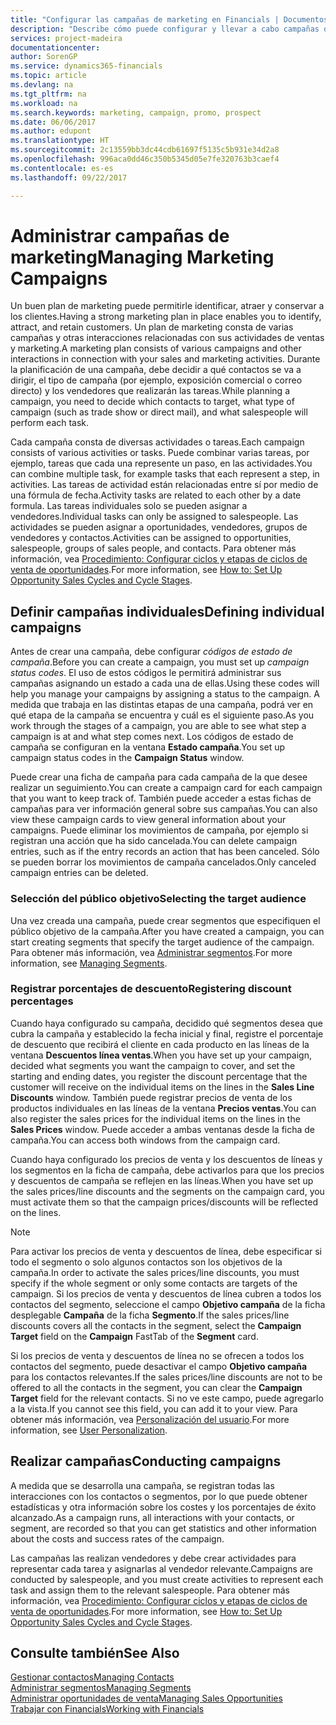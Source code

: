 ```yaml
---
title: "Configurar las campañas de marketing en Financials | Documentos de Microsoft"
description: "Describe cómo puede configurar y llevar a cabo campañas de marketing en Dynamics 365 for Financials para ayudarle a identificar, atraer y conservar a los clientes."
services: project-madeira
documentationcenter: 
author: SorenGP
ms.service: dynamics365-financials
ms.topic: article
ms.devlang: na
ms.tgt_pltfrm: na
ms.workload: na
ms.search.keywords: marketing, campaign, promo, prospect
ms.date: 06/06/2017
ms.author: edupont
ms.translationtype: HT
ms.sourcegitcommit: 2c13559bb3dc44cdb61697f5135c5b931e34d2a8
ms.openlocfilehash: 996aca0dd46c350b5345d05e7fe320763b3caef4
ms.contentlocale: es-es
ms.lasthandoff: 09/22/2017

---
```

# <a name="managing-marketing-campaigns"></a><span data-ttu-id="6e5d6-103">Administrar campañas de marketing</span><span class="sxs-lookup"><span data-stu-id="6e5d6-103">Managing Marketing Campaigns</span></span>
<span data-ttu-id="6e5d6-104">Un buen plan de marketing puede permitirle identificar, atraer y conservar a los clientes.</span><span class="sxs-lookup"><span data-stu-id="6e5d6-104">Having a strong marketing plan in place enables you to identify, attract, and retain customers.</span></span> <span data-ttu-id="6e5d6-105">Un plan de marketing consta de varias campañas y otras interacciones relacionadas con sus actividades de ventas y marketing.</span><span class="sxs-lookup"><span data-stu-id="6e5d6-105">A marketing plan consists of various campaigns and other interactions in connection with your sales and marketing activities.</span></span> <span data-ttu-id="6e5d6-106">Durante la planificación de una campaña, debe decidir a qué contactos se va a dirigir, el tipo de campaña (por ejemplo, exposición comercial o correo directo) y los vendedores que realizarán las tareas.</span><span class="sxs-lookup"><span data-stu-id="6e5d6-106">While planning a campaign, you need to decide which contacts to target, what type of campaign (such as trade show or direct mail), and what salespeople will perform each task.</span></span>

<span data-ttu-id="6e5d6-107">Cada campaña consta de diversas actividades o tareas.</span><span class="sxs-lookup"><span data-stu-id="6e5d6-107">Each campaign consists of various activities or tasks.</span></span> <span data-ttu-id="6e5d6-108">Puede combinar varias tareas, por ejemplo, tareas que cada una represente un paso, en las actividades.</span><span class="sxs-lookup"><span data-stu-id="6e5d6-108">You can combine multiple task, for example tasks that each represent a step, in activities.</span></span> <span data-ttu-id="6e5d6-109">Las tareas de actividad están relacionadas entre sí por medio de una fórmula de fecha.</span><span class="sxs-lookup"><span data-stu-id="6e5d6-109">Activity tasks are related to each other by a date formula.</span></span> <span data-ttu-id="6e5d6-110">Las tareas individuales solo se pueden asignar a vendedores.</span><span class="sxs-lookup"><span data-stu-id="6e5d6-110">Individual tasks can only be assigned to salespeople.</span></span> <span data-ttu-id="6e5d6-111">Las actividades se pueden asignar a oportunidades, vendedores, grupos de vendedores y contactos.</span><span class="sxs-lookup"><span data-stu-id="6e5d6-111">Activities can be assigned to opportunities, salespeople, groups of sales people, and contacts.</span></span> <span data-ttu-id="6e5d6-112">Para obtener más información, vea [Procedimiento: Configurar ciclos y etapas de ciclos de venta de oportunidades](marketing-how-setup-opportunity-sales-cycles-stages.md).</span><span class="sxs-lookup"><span data-stu-id="6e5d6-112">For more information, see [How to: Set Up Opportunity Sales Cycles and Cycle Stages](marketing-how-setup-opportunity-sales-cycles-stages.md).</span></span>

## <a name="defining-individual-campaigns"></a><span data-ttu-id="6e5d6-113">Definir campañas individuales</span><span class="sxs-lookup"><span data-stu-id="6e5d6-113">Defining individual campaigns</span></span>
<span data-ttu-id="6e5d6-114">Antes de crear una campaña, debe configurar *códigos de estado de campaña*.</span><span class="sxs-lookup"><span data-stu-id="6e5d6-114">Before you can create a campaign, you must set up *campaign status codes*.</span></span> <span data-ttu-id="6e5d6-115">El uso de estos códigos le permitirá administrar sus campañas asignando un estado a cada una de ellas.</span><span class="sxs-lookup"><span data-stu-id="6e5d6-115">Using these codes will help you manage your campaigns by assigning a status to the campaign.</span></span> <span data-ttu-id="6e5d6-116">A medida que trabaja en las distintas etapas de una campaña, podrá ver en qué etapa de la campaña se encuentra y cuál es el siguiente paso.</span><span class="sxs-lookup"><span data-stu-id="6e5d6-116">As you work through the stages of a campaign, you are able to see what step a campaign is at and what step comes next.</span></span> <span data-ttu-id="6e5d6-117">Los códigos de estado de campaña se configuran en la ventana **Estado campaña**.</span><span class="sxs-lookup"><span data-stu-id="6e5d6-117">You set up campaign status codes in the **Campaign Status** window.</span></span>

<span data-ttu-id="6e5d6-118">Puede crear una ficha de campaña para cada campaña de la que desee realizar un seguimiento.</span><span class="sxs-lookup"><span data-stu-id="6e5d6-118">You can create a campaign card for each campaign that you want to keep track of.</span></span> <span data-ttu-id="6e5d6-119">También puede acceder a estas fichas de campañas para ver información general sobre sus campañas.</span><span class="sxs-lookup"><span data-stu-id="6e5d6-119">You can also view these campaign cards to view general information about your campaigns.</span></span>
<span data-ttu-id="6e5d6-120">Puede eliminar los movimientos de campaña, por ejemplo si registran una acción que ha sido cancelada.</span><span class="sxs-lookup"><span data-stu-id="6e5d6-120">You can delete campaign entries, such as if the entry records an action that has been canceled.</span></span> <span data-ttu-id="6e5d6-121">Sólo se pueden borrar los movimientos de campaña cancelados.</span><span class="sxs-lookup"><span data-stu-id="6e5d6-121">Only canceled campaign entries can be deleted.</span></span>

### <a name="selecting-the-target-audience"></a><span data-ttu-id="6e5d6-122">Selección del público objetivo</span><span class="sxs-lookup"><span data-stu-id="6e5d6-122">Selecting the target audience</span></span>
<span data-ttu-id="6e5d6-123">Una vez creada una campaña, puede crear segmentos que especifiquen el público objetivo de la campaña.</span><span class="sxs-lookup"><span data-stu-id="6e5d6-123">After you have created a campaign, you can start creating segments that specify the target audience of the campaign.</span></span> <span data-ttu-id="6e5d6-124">Para obtener más información, vea [Administrar segmentos](marketing-segments.md).</span><span class="sxs-lookup"><span data-stu-id="6e5d6-124">For more information, see [Managing Segments](marketing-segments.md).</span></span>

### <a name="registering-discount-percentages"></a><span data-ttu-id="6e5d6-125">Registrar porcentajes de descuento</span><span class="sxs-lookup"><span data-stu-id="6e5d6-125">Registering discount percentages</span></span>
<span data-ttu-id="6e5d6-126">Cuando haya configurado su campaña, decidido qué segmentos desea que cubra la campaña y establecido la fecha inicial y final, registre el porcentaje de descuento que recibirá el cliente en cada producto en las líneas de la ventana **Descuentos línea ventas**.</span><span class="sxs-lookup"><span data-stu-id="6e5d6-126">When you have set up your campaign, decided what segments you want the campaign to cover, and set the starting and ending dates, you register the discount percentage that the customer will receive on the individual items on the lines in the **Sales Line Discounts** window.</span></span> <span data-ttu-id="6e5d6-127">También puede registrar precios de venta de los productos individuales en las líneas de la ventana **Precios ventas**.</span><span class="sxs-lookup"><span data-stu-id="6e5d6-127">You can also register the sales prices for the individual items on the lines in the **Sales Prices** window.</span></span> <span data-ttu-id="6e5d6-128">Puede acceder a ambas ventanas desde la ficha de campaña.</span><span class="sxs-lookup"><span data-stu-id="6e5d6-128">You can access both windows from the campaign card.</span></span>

 <span data-ttu-id="6e5d6-129">Cuando haya configurado los precios de venta y los descuentos de líneas y los segmentos en la ficha de campaña, debe activarlos para que los precios y descuentos de campaña se reflejen en las líneas.</span><span class="sxs-lookup"><span data-stu-id="6e5d6-129">When you have set up the sales prices/line discounts and the segments on the campaign card, you must activate them so that the campaign prices/discounts will be reflected on the lines.</span></span>

> [!NOTE]  
>   <span data-ttu-id="6e5d6-130">Para activar los precios de venta y descuentos de línea, debe especificar si todo el segmento o solo algunos contactos son los objetivos de la campaña.</span><span class="sxs-lookup"><span data-stu-id="6e5d6-130">In order to activate the sales prices/line discounts, you must specify if the whole segment or only some contacts are targets of the campaign.</span></span> <span data-ttu-id="6e5d6-131">Si los precios de venta y descuentos de línea cubren a todos los contactos del segmento, seleccione el campo **Objetivo campaña** de la ficha desplegable **Campaña** de la ficha **Segmento**.</span><span class="sxs-lookup"><span data-stu-id="6e5d6-131">If the sales prices/line discounts covers all the contacts in the segment, select the **Campaign Target** field on the **Campaign** FastTab of the **Segment** card.</span></span>

<span data-ttu-id="6e5d6-132">Si los precios de venta y descuentos de línea no se ofrecen a todos los contactos del segmento, puede desactivar el campo **Objetivo campaña** para los contactos relevantes.</span><span class="sxs-lookup"><span data-stu-id="6e5d6-132">If the sales prices/line discounts are not to be offered to all the contacts in the segment, you can clear the **Campaign Target** field for the relevant contacts.</span></span> <span data-ttu-id="6e5d6-133">Si no ve este campo, puede agregarlo a la vista.</span><span class="sxs-lookup"><span data-stu-id="6e5d6-133">If you cannot see this field, you can add it to your view.</span></span> <span data-ttu-id="6e5d6-134">Para obtener más información, vea [Personalización del usuario](ui-user-personalization.md).</span><span class="sxs-lookup"><span data-stu-id="6e5d6-134">For more information, see [User Personalization](ui-user-personalization.md).</span></span>

## <a name="conducting-campaigns"></a><span data-ttu-id="6e5d6-135">Realizar campañas</span><span class="sxs-lookup"><span data-stu-id="6e5d6-135">Conducting campaigns</span></span>
<span data-ttu-id="6e5d6-136">A medida que se desarrolla una campaña, se registran todas las interacciones con los contactos o segmentos, por lo que puede obtener estadísticas y otra información sobre los costes y los porcentajes de éxito alcanzado.</span><span class="sxs-lookup"><span data-stu-id="6e5d6-136">As a campaign runs, all interactions with your contacts, or segment, are recorded so that you can get statistics and other information about the costs and success rates of the campaign.</span></span>

<span data-ttu-id="6e5d6-137">Las campañas las realizan vendedores y debe crear actividades para representar cada tarea y asignarlas al vendedor relevante.</span><span class="sxs-lookup"><span data-stu-id="6e5d6-137">Campaigns are conducted by salespeople, and you must create activities to represent each task and assign them to the relevant salespeople.</span></span> <span data-ttu-id="6e5d6-138">Para obtener más información, vea [Procedimiento: Configurar ciclos y etapas de ciclos de venta de oportunidades](marketing-how-setup-opportunity-sales-cycles-stages.md).</span><span class="sxs-lookup"><span data-stu-id="6e5d6-138">For more information, see [How to: Set Up Opportunity Sales Cycles and Cycle Stages](marketing-how-setup-opportunity-sales-cycles-stages.md).</span></span>

## <a name="see-also"></a><span data-ttu-id="6e5d6-139">Consulte también</span><span class="sxs-lookup"><span data-stu-id="6e5d6-139">See Also</span></span>
[<span data-ttu-id="6e5d6-140">Gestionar contactos</span><span class="sxs-lookup"><span data-stu-id="6e5d6-140">Managing Contacts</span></span>](marketing-contacts.md)  
[<span data-ttu-id="6e5d6-141">Administrar segmentos</span><span class="sxs-lookup"><span data-stu-id="6e5d6-141">Managing Segments</span></span>](marketing-segments.md)  
[<span data-ttu-id="6e5d6-142">Administrar oportunidades de venta</span><span class="sxs-lookup"><span data-stu-id="6e5d6-142">Managing Sales Opportunities</span></span>](marketing-manage-sales-opportunities.md)  
[<span data-ttu-id="6e5d6-143">Trabajar con Financials</span><span class="sxs-lookup"><span data-stu-id="6e5d6-143">Working with Financials</span></span>](ui-work-product.md)  

